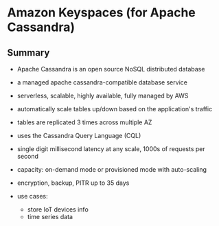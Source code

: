 # Amazon Keyspaces (for Apache Cassandra)

## Summary

* Apache Cassandra is an open source NoSQL distributed database

* a managed apache cassandra-compatible database service
* serverless, scalable, highly available, fully managed by AWS
* automatically scale tables up/down based on the application's traffic
* tables are replicated 3 times across multiple AZ
* uses the Cassandra Query Language (CQL)
* single digit millisecond latency at any scale, 1000s of requests per second
* capacity: on-demand mode or provisioned mode with auto-scaling
* encryption, backup, PITR up to 35 days

* use cases:
  * store IoT devices info
  * time series data
